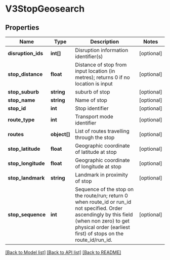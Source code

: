 # V3StopGeosearch

## Properties
Name | Type | Description | Notes
------------ | ------------- | ------------- | -------------
**disruption_ids** | **int[]** | Disruption information identifier(s) | [optional] 
**stop_distance** | **float** | Distance of stop from input location (in metres); returns 0 if no location is input | [optional] 
**stop_suburb** | **string** | suburb of stop | [optional] 
**stop_name** | **string** | Name of stop | [optional] 
**stop_id** | **int** | Stop identifier | [optional] 
**route_type** | **int** | Transport mode identifier | [optional] 
**routes** | **object[]** | List of routes travelling through the stop | [optional] 
**stop_latitude** | **float** | Geographic coordinate of latitude at stop | [optional] 
**stop_longitude** | **float** | Geographic coordinate of longitude at stop | [optional] 
**stop_landmark** | **string** | Landmark in proximity of stop | [optional] 
**stop_sequence** | **int** | Sequence of the stop on the route/run; return 0 when route_id or run_id not specified. Order ascendingly by this field (when non zero) to get physical order (earliest first) of stops on the route_id/run_id. | [optional] 

[[Back to Model list]](../README.md#documentation-for-models) [[Back to API list]](../README.md#documentation-for-api-endpoints) [[Back to README]](../README.md)


